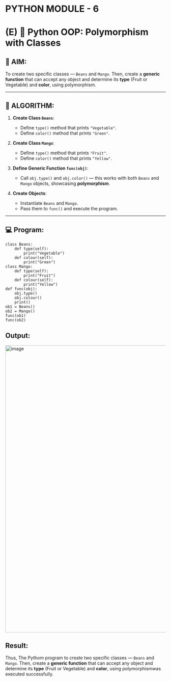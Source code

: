 # PYTHON MODULE - 6
# (E) 🐍 Python OOP: Polymorphism with Classes

## 🎯 AIM:

To create two specific classes — `Beans` and `Mango`. Then, create a **generic function** that can accept any object and determine its **type** (Fruit or Vegetable) and **color**, using polymorphism.

---

## 🧠 ALGORITHM:

1. **Create Class `Beans`**:
   - Define `type()` method that prints `"Vegetable"`.
   - Define `color()` method that prints `"Green"`.

2. **Create Class `Mango`**:
   - Define `type()` method that prints `"Fruit"`.
   - Define `color()` method that prints `"Yellow"`.

3. **Define Generic Function `func(obj)`**:
   - Call `obj.type()` and `obj.color()` — this works with both `Beans` and `Mango` objects, showcasing **polymorphism**.

4. **Create Objects**:
   - Instantiate `Beans` and `Mango`.
   - Pass them to `func()` and execute the program.

---

## 💻 Program:

    class Beans:
        def type(self):
            print("Vegetable")
        def colour(self):
            print("Green")
    class Mango:
        def type(self):
            print("Fruit")
        def colour(self):
            print("Yellow")
    def func(obj):
        obj.type()
        obj.colour()
        print()
    ob1 = Beans()
    ob2 = Mango()
    func(ob1)
    func(ob2)

## Output:

<img width="1918" height="902" alt="image" src="https://github.com/user-attachments/assets/f050d88a-adb5-4686-82c0-48cb9d4affab" />

## Result:

Thus, The Pythom program to create two specific classes — `Beans` and `Mango`. Then, create a **generic function** that can accept any object and determine its **type** (Fruit or Vegetable) and **color**, using polymorphismwas executed successfully.
